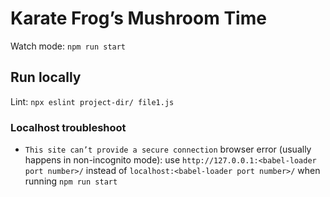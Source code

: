 # Karate Frog’s Mushroom Time

Watch mode: `npm run start`

## Run locally

Lint: `npx eslint project-dir/ file1.js`

### Localhost troubleshoot

- `This site can’t provide a secure connection` browser error (usually happens in non-incognito mode):
    use `http://127.0.0.1:<babel-loader port number>/` instead of `localhost:<babel-loader port number>/` when running `npm run start`